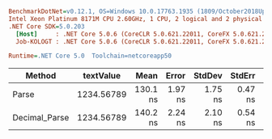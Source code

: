 ``` ini

BenchmarkDotNet=v0.12.1, OS=Windows 10.0.17763.1935 (1809/October2018Update/Redstone5)
Intel Xeon Platinum 8171M CPU 2.60GHz, 1 CPU, 2 logical and 2 physical cores
.NET Core SDK=5.0.203
  [Host]     : .NET Core 5.0.6 (CoreCLR 5.0.621.22011, CoreFX 5.0.621.22011), X64 RyuJIT
  Job-KOLOGT : .NET Core 5.0.6 (CoreCLR 5.0.621.22011, CoreFX 5.0.621.22011), X64 RyuJIT

Runtime=.NET Core 5.0  Toolchain=netcoreapp50  

```
|        Method |  textValue |     Mean |   Error |  StdDev |  StdErr |      Min |      Max |   Median | Ratio | MannWhitney(5%) |
|-------------- |----------- |---------:|--------:|--------:|--------:|---------:|---------:|---------:|------:|---------------- |
|         Parse | 1234.56789 | 130.1 ns | 1.97 ns | 1.75 ns | 0.47 ns | 126.8 ns | 132.8 ns | 130.4 ns |  1.00 |            Base |
| Decimal_Parse | 1234.56789 | 140.2 ns | 2.24 ns | 2.10 ns | 0.54 ns | 137.3 ns | 144.3 ns | 139.8 ns |  1.08 |          Slower |
